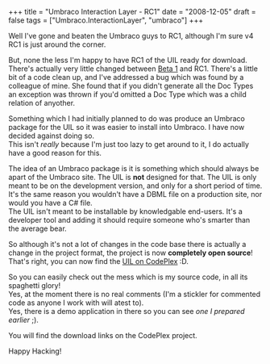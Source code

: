 +++
title = "Umbraco Interaction Layer - RC1"
date = "2008-12-05"
draft = false
tags = ["Umbraco.InteractionLayer", "umbraco"]
+++

<p>
Well I've gone and beaten the Umbraco guys to RC1, although I'm sure v4 RC1 is just around the corner.
</p>
<p>
But, none the less I'm happy to have RC1 of the UIL ready for download. There's actually very little changed between <a href="/posts/2008-11-19-umbraco-interaction-layer-beta-1" target="_blank">Beta 1</a> and RC1. There's a little bit of a code clean up, and I've addressed a bug which was found by a colleague of mine. She found that if you didn't generate all the Doc Types an exception was thrown if you'd omitted a Doc Type which was a child relation of anyother.
</p>
<p>
Something which I had initially planned to do was produce an Umbraco package for the UIL so it was easier to install into Umbraco. I have now decided against doing so. <br>
This isn't <em>really</em> because I'm just too lazy to get around to it, I do actually have a good reason for this.
</p>
<p>
The idea of an Umbraco package is it is something which should always be apart of the Umbraco site. The UIL is <strong>not</strong> designed for that. The UIL is only meant to be on the development version, and only for a short period of time.<br>
It's the same reason you wouldn't have a DBML file on a production site, nor would you have a C# file.<br>
The UIL isn't meant to be installable by knowledgable end-users. It's a developer tool and adding it should require someone who's smarter than the average bear.
</p>
<p>
So although it's not a lot of changes in the code base there is actually a change in the project format, the project is now <strong>completely open source</strong>! That's right, you can now find the <a href="https://web.archive.org/web/20081207070804/http://www.codeplex.com/UIL" target="_blank">UIL on CodePlex</a> :D.
</p>
<p>
So you can easily check out the mess which is my source code, in all its spaghetti glory!<br>
Yes, at the moment there is no real comments (I'm a stickler for commented code as anyone I work with will atest to).<br>
Yes, there is a demo application in there so you can see <em>one I prepared earlier</em> ;).
</p>
<p>
You will find the download links on the CodePlex project.
</p>
<p>
Happy Hacking!
</p>